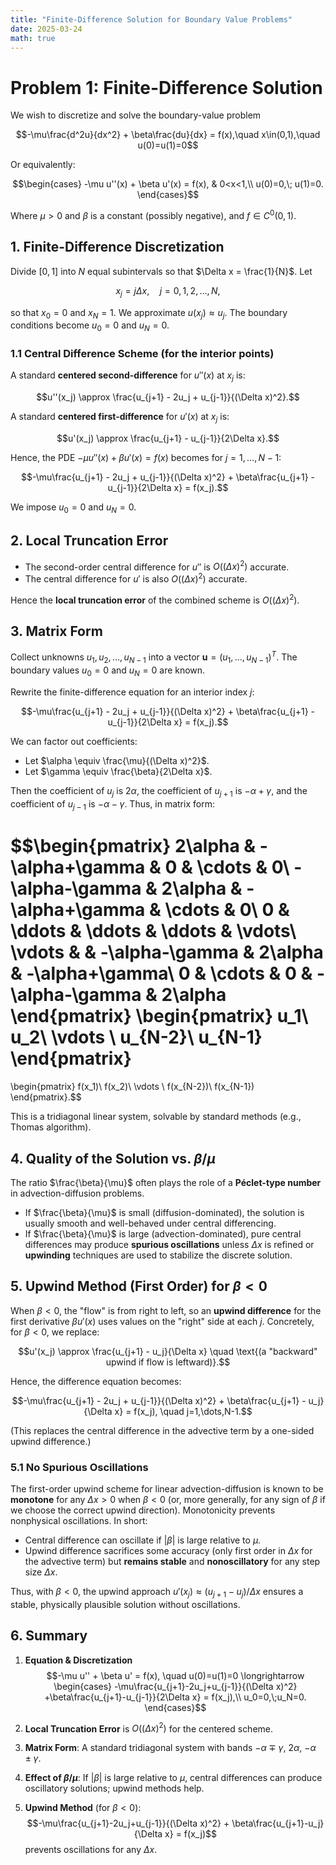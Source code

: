 ```yaml
---
title: "Finite-Difference Solution for Boundary Value Problems"
date: 2025-03-24
math: true
---
```


# Problem 1: Finite-Difference Solution

We wish to discretize and solve the boundary-value problem

$$-\mu\frac{d^2u}{dx^2} + \beta\frac{du}{dx} = f(x),\quad x\in(0,1),\quad u(0)=u(1)=0$$

Or equivalently:

$$\begin{cases}
-\mu u''(x) + \beta u'(x) = f(x), & 0<x<1,\\
u(0)=0,\; u(1)=0.
\end{cases}$$

Where $\mu>0$ and $\beta$ is a constant (possibly negative), and $f\in C^0(0,1)$.

## 1. Finite-Difference Discretization

Divide $[0,1]$ into $N$ equal subintervals so that $\Delta x = \frac{1}{N}$. Let

$$x_j = j\Delta x,\quad j=0,1,2,\dots,N,$$

so that $x_0=0$ and $x_N=1$. We approximate $u(x_j)\approx u_j$. The boundary conditions become $u_0=0$ and $u_N=0$.

### 1.1 Central Difference Scheme (for the interior points)

A standard **centered second-difference** for $u''(x)$ at $x_j$ is:

$$u''(x_j) \approx \frac{u_{j+1} - 2u_j + u_{j-1}}{(\Delta x)^2}.$$

A standard **centered first-difference** for $u'(x)$ at $x_j$ is:

$$u'(x_j) \approx \frac{u_{j+1} - u_{j-1}}{2\Delta x}.$$

Hence, the PDE $-\mu u''(x) + \beta u'(x)=f(x)$ becomes for $j=1,\dots,N-1$:

$$-\mu\frac{u_{j+1} - 2u_j + u_{j-1}}{(\Delta x)^2} + \beta\frac{u_{j+1} - u_{j-1}}{2\Delta x} = f(x_j).$$

We impose $u_0 = 0$ and $u_N=0$.

## 2. Local Truncation Error

- The second-order central difference for $u''$ is $O((\Delta x)^2)$ accurate.
- The central difference for $u'$ is also $O((\Delta x)^2)$ accurate.

Hence the **local truncation error** of the combined scheme is $O((\Delta x)^2)$.

## 3. Matrix Form

Collect unknowns $u_1,u_2,\dots,u_{N-1}$ into a vector $\mathbf{u}=(u_1,\dots,u_{N-1})^T$. The boundary values $u_0=0$ and $u_N=0$ are known.

Rewrite the finite-difference equation for an interior index $j$:

$$-\mu\frac{u_{j+1} - 2u_j + u_{j-1}}{(\Delta x)^2} + \beta\frac{u_{j+1} - u_{j-1}}{2\Delta x} = f(x_j).$$

We can factor out coefficients:
- Let $\alpha \equiv \frac{\mu}{(\Delta x)^2}$.
- Let $\gamma \equiv \frac{\beta}{2\Delta x}$.

Then the coefficient of $u_j$ is $2\alpha$, the coefficient of $u_{j+1}$ is $-\alpha + \gamma$, and the coefficient of $u_{j-1}$ is $-\alpha - \gamma$. Thus, in matrix form:

$$\begin{pmatrix}
2\alpha & -\alpha+\gamma & 0 & \cdots & 0\\
-\alpha-\gamma & 2\alpha & -\alpha+\gamma & \cdots & 0\\
0 & \ddots & \ddots & \ddots & \vdots\\
\vdots & & -\alpha-\gamma & 2\alpha & -\alpha+\gamma\\
0 & \cdots & 0 & -\alpha-\gamma & 2\alpha
\end{pmatrix}
\begin{pmatrix}
u_1\\ u_2\\ \vdots \\ u_{N-2}\\ u_{N-1}
\end{pmatrix}
=
\begin{pmatrix}
f(x_1)\\ f(x_2)\\ \vdots \\ f(x_{N-2})\\ f(x_{N-1})
\end{pmatrix}.$$

This is a tridiagonal linear system, solvable by standard methods (e.g., Thomas algorithm).

## 4. Quality of the Solution vs. $\beta/\mu$

The ratio $\frac{\beta}{\mu}$ often plays the role of a **Péclet-type number** in advection-diffusion problems.

- If $\frac{\beta}{\mu}$ is small (diffusion-dominated), the solution is usually smooth and well-behaved under central differencing.
- If $\frac{\beta}{\mu}$ is large (advection-dominated), pure central differences may produce **spurious oscillations** unless $\Delta x$ is refined or **upwinding** techniques are used to stabilize the discrete solution.

## 5. Upwind Method (First Order) for $\beta<0$

When $\beta<0$, the "flow" is from right to left, so an **upwind difference** for the first derivative $\beta u'(x)$ uses values on the "right" side at each $j$. Concretely, for $\beta<0$, we replace:

$$u'(x_j) \approx \frac{u_{j+1} - u_j}{\Delta x} \quad \text{(a "backward" upwind if flow is leftward)}.$$

Hence, the difference equation becomes:

$$-\mu\frac{u_{j+1} - 2u_j + u_{j-1}}{(\Delta x)^2} + \beta\frac{u_{j+1} - u_j}{\Delta x} = f(x_j), \quad j=1,\dots,N-1.$$

(This replaces the central difference in the advective term by a one-sided upwind difference.)

### 5.1 No Spurious Oscillations

The first-order upwind scheme for linear advection-diffusion is known to be **monotone** for any $\Delta x>0$ when $\beta<0$ (or, more generally, for any sign of $\beta$ if we choose the correct upwind direction). Monotonicity prevents nonphysical oscillations. In short:

- Central difference can oscillate if $|\beta|$ is large relative to $\mu$.
- Upwind difference sacrifices some accuracy (only first order in $\Delta x$ for the advective term) but **remains stable** and **nonoscillatory** for any step size $\Delta x$.

Thus, with $\beta<0$, the upwind approach $u'(x_j)\approx (u_{j+1}-u_j)/\Delta x$ ensures a stable, physically plausible solution without oscillations.

## 6. Summary

1. **Equation & Discretization**  
   $$-\mu u'' + \beta u' = f(x), \quad u(0)=u(1)=0 \longrightarrow \begin{cases}
   -\mu\frac{u_{j+1}-2u_j+u_{j-1}}{(\Delta x)^2} +\beta\frac{u_{j+1}-u_{j-1}}{2\Delta x} = f(x_j),\\
   u_0=0,\;u_N=0.
   \end{cases}$$

2. **Local Truncation Error** is $O((\Delta x)^2)$ for the centered scheme.

3. **Matrix Form**: A standard tridiagonal system with bands $-\alpha\mp \gamma$, $2\alpha$, $-\alpha\pm \gamma$.

4. **Effect of $\beta/\mu$**: If $|\beta|$ is large relative to $\mu$, central differences can produce oscillatory solutions; upwind methods help.

5. **Upwind Method** (for $\beta<0$):
   $$-\mu\frac{u_{j+1}-2u_j+u_{j-1}}{(\Delta x)^2} + \beta\frac{u_{j+1}-u_j}{\Delta x} = f(x_j)$$
   prevents oscillations for any $\Delta x$.